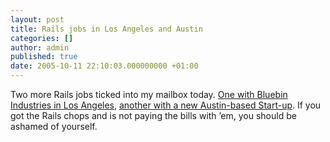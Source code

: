```yaml
---
layout: post
title: Rails jobs in Los Angeles and Austin
categories: []
author: admin
published: true
date: 2005-10-11 22:10:03.000000000 +01:00
---
```

<p>Two more Rails jobs ticked into my mailbox today. <a href="http://jobs.rubynow.com/jobs/show/23">One with Bluebin Industries in Los Angeles</a>, <a href="http://whurleyvision.blogspot.com/2005/10/new-austin-based-start-up-seeks.html">another with a new  Austin-based Start-up</a>. If you got the Rails chops and is not paying the bills with &#8217;em, you should be ashamed of yourself.</p>